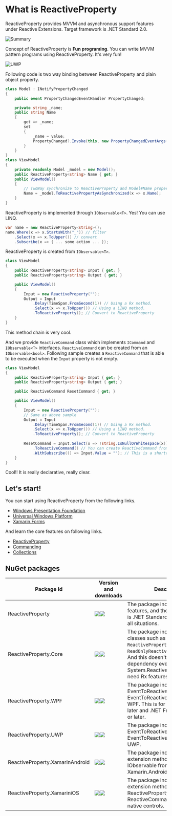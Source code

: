 # What is ReactiveProperty

ReactiveProperty provides MVVM and asynchronous support features under Reactive Extensions. Target framework is .NET Standard 2.0.

![Summary](./images/rpsummary.png)

Concept of ReactiveProperty is <b>Fun programing</b>.
You can write MVVM pattern programs using ReactiveProperty. It's very fun!

![UWP](./images/launch-uwp-app.gif)

Following code is two way binding between ReactiveProperty and plain object property.

```csharp
class Model : INotifyPropertyChanged
{
    public event PropertyChangedEventHandler PropertyChanged;

    private string _name;
    public string Name
    {
        get => _name;
        set
        {
            _name = value;
            PropertyChanged?.Invoke(this, new PropertyChangedEventArgs(nameof(Name)));
        }
    }
}
class ViewModel
{
    private readonly Model _model = new Model();
    public ReactiveProperty<string> Name { get; }
    public ViewModel()
    {
        // TwoWay synchronize to ReactiveProperty and Model#Name property.
        Name = _model.ToReactivePropertyAsSynchronized(x => x.Name);
    }
}
```

ReactiveProperty is implemented through `IObservable<T>`. Yes! You can use LINQ.

```csharp
var name = new ReactiveProperty<string>();
name.Where(x => x.StartsWith("_")) // filter
    .Select(x => x.ToUpper()) // convert
    .Subscribe(x => { ... some action ... });
```

ReactiveProperty is created from `IObservable<T>`. 

```csharp
class ViewModel
{
    public ReactiveProperty<string> Input { get; }
    public ReactiveProperty<string> Output { get; }

    public ViewModel()
    {
        Input = new ReactiveProperty("");
        Output = Input
            .Delay(TimeSpan.FromSecond(1)) // Using a Rx method.
            .Select(x => x.ToUpper()) // Using a LINQ method.
            .ToReactiveProperty(); // Convert to ReactiveProperty
    }
}
```

This method chain is very cool.

And we provide `ReactiveCommand` class which implements `ICommand` and `IObservable<T>` interfaces. `ReactiveCommand` can be created from an `IObservable<bool>`.
Following sample creates a `ReactiveCommand` that is able to be executed when the `Input` property is not empty.

```csharp
class ViewModel
{
    public ReactiveProperty<string> Input { get; }
    public ReactiveProperty<string> Output { get; }

    public ReactiveCommand ResetCommand { get; }

    public ViewModel()
    {
        Input = new ReactiveProperty("");
        // Same as above sample
        Output = Input
            .Delay(TimeSpan.FromSecond(1)) // Using a Rx method.
            .Select(x => x.ToUpper()) // Using a LINQ method.
            .ToReactiveProperty(); // Convert to ReactiveProperty
        
        ResetCommand = Input.Select(x => !string.IsNullOrWhitespace(x)) // Convert ReactiveProperty<string> to IObservable<bool>
            .ToReactiveCommand() // You can create ReactiveCommand from IObservable<bool> (When true value was published, then the command would be able to execute.)
            .WithSubscribe(() => Input.Value = ""); // This is a shortcut of ResetCommand.Subscribe(() => ...)
    }
}
```

Cool!! It is really declarative, really clear.

## Let's start!

You can start using ReactiveProperty from the following links.

- [Windows Presentation Foundation](getting-started/wpf.md)
- [Universal Windows Platform](getting-started/uwp.md)
- [Xamarin.Forms](getting-started/xf.md)

And learn the core features on following links.

- [ReactiveProperty](features/ReactiveProperty.md)
- [Commanding](features/Commanding.md)
- [Collections](features/Collections.md)

## NuGet packages

|Package Id|Version and downloads|Description|
|----|----|----|
|ReactiveProperty|![](https://img.shields.io/nuget/v/ReactiveProperty.svg)![](https://img.shields.io/nuget/dt/ReactiveProperty.svg)|The package includes all core features, and the target platform is .NET Standard 2.0. It fits almost all situations.|
|ReactiveProperty.Core|![](https://img.shields.io/nuget/v/ReactiveProperty.Core.svg)![](https://img.shields.io/nuget/dt/ReactiveProperty.Core.svg)|The package includes minimum classes such as `ReactivePropertySlim<T>` and `ReadOnlyReactivePropertySlim<T>`. And this doesn't have any dependency even System.Reactive. If you don't need Rx features, then it fits.|
|ReactiveProperty.WPF|![](https://img.shields.io/nuget/v/ReactiveProperty.WPF.svg)![](https://img.shields.io/nuget/dt/ReactiveProperty.WPF.svg)|The package includes EventToReactiveProperty and EventToReactiveCommand for WPF. This is for .NET Core 3.0 or later and .NET Framework 4.6.1 or later.|
|ReactiveProperty.UWP|![](https://img.shields.io/nuget/v/ReactiveProperty.UWP.svg)![](https://img.shields.io/nuget/dt/ReactiveProperty.UWP.svg)|The package includes EventToReactiveProperty and EventToReactiveCommand for UWP.|
|ReactiveProperty.XamarinAndroid|![](https://img.shields.io/nuget/v/ReactiveProperty.XamarinAndroid.svg)![](https://img.shields.io/nuget/dt/ReactiveProperty.XamarinAndroid.svg)|The package includes many extension methods to create IObservable from events for Xamarin.Android native.|
|ReactiveProperty.XamariniOS|![](https://img.shields.io/nuget/v/ReactiveProperty.XamariniOS.svg)![](https://img.shields.io/nuget/dt/ReactiveProperty.XamariniOS.svg)|The package includes many extension methods to bind ReactiveProperty and ReactiveCommand to Xamarin.iOS native controls.|
